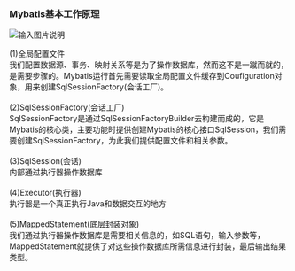 ### Mybatis基本工作原理
![输入图片说明](https://images.gitee.com/uploads/images/2018/1018/111935_4f0820ba_1648495.png "6.png")

(1)全局配置文件<br>
我们配置数据源、事务、映射关系等是为了操作数据库，然而这不是一蹴而就的，是需要步骤的。Mybatis运行首先需要读取全局配置文件缓存到Coufiguration对象，用来创建SqlSessionFactory(会话工厂)。<br>
   <br>
(2)SqlSessionFactory(会话工厂)<br>
SqlSessionFactory是通过SqlSessionFactoryBuilder去构建而成的，它是Mybatis的核心类，主要功能时提供创建Mybatis的核心接口SqlSession，我们需要创建SqlSessionFactory，为此我们提供配置文件和相关参数。<br>
   <br>
(3)SqlSession(会话)<br>
内部通过执行器操作数据库<br>
   <br>
(4)Executor(执行器)<br>
执行器是一个真正执行Java和数据交互的地方<br>
   <br>
(5)MappedStatement(底层封装对象)<br>
我们通过执行器操作数据库是需要相关信息的，如SQL语句，输入参数等，MappedStatement就提供了对这些操作数据库所需信息进行封装，最后输出结果类型。<br>